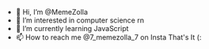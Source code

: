 - 👋 Hi, I’m @MemeZolla
- 👀 I’m interested in computer science rn
- 🌱 I’m currently learning JavaScript
- 📫 How to reach me @7_memezolla_7 on Insta
That's It (:
<!---
MemeZolla/MemeZolla is a ✨ special ✨ repository because its `README.md` (this file) appears on your GitHub profile.
You can click the Preview link to take a look at your changes.
--->
